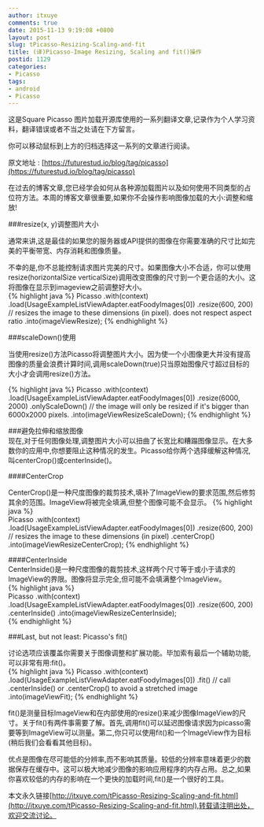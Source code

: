 ```yaml
---
author: itxuye
comments: true
date: 2015-11-13 9:19:08 +0800
layout: post
slug: tPicasso-Resizing-Scaling-and-fit
title: (译)Picasso-Image Resizing, Scaling and fit()操作
postid: 1129
categories: 
- Picasso
tags:
- android
- Picasso
--- 
```

这是Square Picasso 图片加载开源库使用的一系列翻译文章,记录作为个人学习资料，翻译错误或者不当之处请在下方留言。  
  
你可以移动鼠标到上方的归档选择这一系列的文章进行阅读。  
  
原文地址 : [https://futurestud.io/blog/tag/picasso](https://futurestud.io/blog/tag/picasso)  
  
在过去的博客文章,您已经学会如何从各种源加载图片以及如何使用不同类型的占位符方法。本周的博客文章很重要,如果你不会操作影响图像加载的大小:调整和缩放!  
  
<!-- more -->      
  
###resize(x, y)调整图片大小  
   
通常来讲,这是最佳的如果您的服务器或API提供的图像在你需要准确的尺寸比如完美的平衡带宽、内存消耗和图像质量。  
  
不幸的是,你不总能控制请求图片完美的尺寸。如果图像大小不合适，你可以使用resize(horizontalSize verticalSize)调用改变图像的尺寸到一个更合适的大小。这将图像在显示到imageview之前调整好大小。  
{% highlight java %} 
Picasso
    .with(context)
    .load(UsageExampleListViewAdapter.eatFoodyImages[0])
    .resize(600, 200) // resizes the image to these dimensions (in pixel). does not respect aspect ratio
    .into(imageViewResize);
{% endhighlight %} 
  
###scaleDown()使用  
  
当使用resize()方法Picasso将调整图片大小。因为使一个小图像更大并没有提高图像的质量会浪费计算时间,调用scaleDown(true)只当原始图像尺寸超过目标的大小才会调用resize()方法。  
  
{% highlight java %}
 Picasso
    .with(context)
    .load(UsageExampleListViewAdapter.eatFoodyImages[0])
    .resize(6000, 2000)
    .onlyScaleDown() // the image will only be resized if it's bigger than 6000x2000 pixels.
    .into(imageViewResizeScaleDown); 
{% endhighlight %}  
  
###避免拉伸和缩放图像  
现在,对于任何图像处理,调整图片大小可以扭曲了长宽比和糟蹋图像显示。在大多数你的应用中,你想要阻止这种情况的发生。Picasso给你两个选择缓解这种情况,叫centerCrop()或centerInside()。  
  
####CenterCrop  
  
CenterCrop()是一种尺度图像的裁剪技术,填补了ImageView的要求范围,然后修剪其余的范围。ImageView将被完全填满,但整个图像可能不会显示。
{% highlight java %}  
Picasso
    .with(context)
    .load(UsageExampleListViewAdapter.eatFoodyImages[0])
    .resize(600, 200) // resizes the image to these dimensions (in pixel)
    .centerCrop() 
    .into(imageViewResizeCenterCrop);
{% endhighlight %}   
  
####CenterInside  
CenterInside()是一种尺度图像的裁剪技术,这样两个尺寸等于或小于请求的ImageView的界限。图像将显示完全,但可能不会填满整个ImageView。  
{% highlight java %}  
Picasso
    .with(context)
    .load(UsageExampleListViewAdapter.eatFoodyImages[0])
    .resize(600, 200)
    .centerInside() 
    .into(imageViewResizeCenterInside);  
{% endhighlight %}   
  
###Last, but not least: Picasso's fit()  
  
讨论选项应该覆盖你需要关于图像调整和扩展功能。毕加索有最后一个辅助功能,可以非常有用:fit()。   
  {% highlight java %}
Picasso
    .with(context)
    .load(UsageExampleListViewAdapter.eatFoodyImages[0])
    .fit()
    // call .centerInside() or .centerCrop() to avoid a stretched image
    .into(imageViewFit);
{% endhighlight %}   
  
fit()是测量目标ImageView和在内部使用的resize()来减少图像ImageView的尺寸。关于fit()有两件事需要了解。首先,调用fit()可以延迟图像请求因为picasso需要等到ImageView可以测量。第二,你只可以使用fit()和一个ImageView作为目标(稍后我们会看看其他目标)。  
  
优点是图像在尽可能低的分辨率,而不影响其质量。较低的分辨率意味着更少的数据保存在缓存中。这可以极大地减少图像的影响应用程序的内存占用。总之,如果你喜欢较低的内存的影响在一个更快的加载时间,fit()是一个很好的工具。  
  
   

本文永久链接[http://itxuye.com/tPicasso-Resizing-Scaling-and-fit.html](http://itxuye.com/tPicasso-Resizing-Scaling-and-fit.html),转载请注明出处，欢迎交流讨论。 